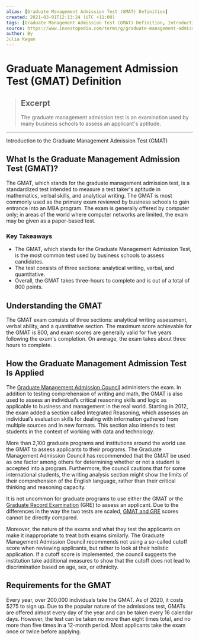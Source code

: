 ```yaml
---
alias: [Graduate Management Admission Test (GMAT) Definition]
created: 2021-03-01T12:13:24 (UTC +11:00)
tags: [Graduate Management Admission Test (GMAT) Definition, Introduction to the Graduate Management Admission Test (GMAT)]
source: https://www.investopedia.com/terms/g/graduate-management-admission-test-mba.asp
author: By
Julia Kagan
---
```


# Graduate Management Admission Test (GMAT) Definition

> ## Excerpt
> The graduate management admission test is an examination used by many business schools to assess an applicant's aptitude.

---

Introduction to the Graduate Management Admission Test (GMAT)
## What Is the Graduate Management Admission Test (GMAT)?

The GMAT, which stands for the graduate management admission test, is a standardized test intended to measure a test taker's aptitude in mathematics, verbal skills, and analytical writing. The GMAT is most commonly used as the primary exam reviewed by business schools to gain entrance into an MBA program. The exam is generally offered by computer only; in areas of the world where computer networks are limited, the exam may be given as a paper-based test.

### Key Takeaways

-   The GMAT, which stands for the Graduate Management Admission Test, is the most common test used by business schools to assess candidates.
-   The test consists of three sections: analytical writing, verbal, and quantitative.
-   Overall, the GMAT takes three-hours to complete and is out of a total of 800 points.

## Understanding the GMAT

The GMAT exam consists of three sections: analytical writing assessment, verbal ability, and a quantitative section. The maximum score achievable for the GMAT is 800, and exam scores are generally valid for five years following the exam's completion. On average, the exam takes about three hours to complete.

## How the Graduate Management Admission Test Is Applied

The [Graduate Management Admission Council](https://www.gmac.com/) administers the exam. In addition to testing comprehension of writing and math, the GMAT is also used to assess an individual’s critical reasoning skills and logic as applicable to business and management in the real world. Starting in 2012, the exam added a section called Integrated Reasoning, which assesses an individual’s evaluation skills for dealing with information gathered from multiple sources and in new formats. This section also intends to test students in the context of working with data and technology.

More than 2,100 graduate programs and institutions around the world use the GMAT to assess applicants to their programs. The Graduate Management Admission Council has recommended that the GMAT be used as one factor among others for determining whether or not a student is accepted into a program. Furthermore, the council cautions that for some international students, the writing analysis section might show the limits of their comprehension of the English language, rather than their critical thinking and reasoning capacity.

It is not uncommon for graduate programs to use either the GMAT or the [Graduate Record Examination](https://www.investopedia.com/terms/g/gre.asp) (GRE) to assess an applicant. Due to the differences in the way the two tests are scaled, [GMAT and GRE](https://www.investopedia.com/articles/personal-finance/031115/gre-vs-gmat-understanding-differences.asp) scores cannot be directly compared.

Moreover, the nature of the exams and what they test the applicants on make it inappropriate to treat both exams similarly. The Graduate Management Admission Council recommends not using a so-called cutoff score when reviewing applicants, but rather to look at their holistic application. If a cutoff score is implemented, the council suggests the institution take additional measures to show that the cutoff does not lead to discrimination based on age, sex, or ethnicity.

## Requirements for the GMAT

Every year, over 200,000 individuals take the GMAT. As of 2020, it costs $275 to sign up. Due to the popular nature of the admissions test, GMATs are offered almost every day of the year and can be taken every 16 calendar days. However, the test can be taken no more than eight times total, and no more than five times in a 12-month period. Most applicants take the exam once or twice before applying.
